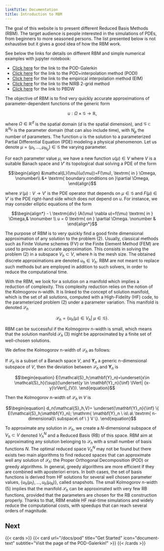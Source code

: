 ```yaml
---
linkTitle: Documentation
title: Introduction to RBM
---
```


The goal of this website is to present different Reduced Basis Methods (RBM).
The target audience is people interested in the simulations of PDEs, from beginners to more seasoned persons. The list presented below is not exhaustive but it gives a good idea of how the RBM work.

See below the links for details on different RBM and simple numerical examples with jupyter notebook:

- [Click here](/docs/pod) for the link to the POD-Galerkin
- [Click here](/docs/podi) for the link to the POD+interpolation method (PODI)
- [Click here](/docs/eim) for the link to the empirical interpolation method (EIM)
- [Click here](/docs/nirb-2grid) for the link to the NIRB 2-grid method
- [Click here](/docs/pbdw) for the link to PBDW


The objective of RBM is to find very quickly accurate approximations of parameter-dependent functions of the generic form

$$\begin{equation}
  u:\Omega \times \mathcal{G} \to \mathbb{R},
\end{equation}$$

where $\Omega \in \mathbb{R}^d$ is the spatial domain ($d$ is the spatial dimension), and $\mathcal{G}\subset \mathbb{R}^{N_p}$ is the parameter domain (that can also include time), with $N_p$ the number of parameters. The function $u$ is the solution to a parameterized Partial Differential Equation (PDE) modeling a physical phenomenon. Let us denote $\mu=(\mu_1,\dots,\mu_{N_p}) \in \mathcal{G}$ the varying parameter.

 For each parameter value $\mu$, we have a new function $u(\mu) \in V$ where $V$ is a suitable Banach space and $V'$ its topological dual solving a PDE of the form

$$\begin{align}
  &\mathcal{L}(\mu)(u(\mu))=F(\mu), \textrm{ in } \Omega, \nonumber\\
  &+ \textrm{ boundary conditions on }\partial \Omega,
\end{align}$$

where $\mathcal{L}(\mu):V \to V'$ is the PDE operator that depends on $\mu \in \mathcal{G}$ and $F(\mu) \in V'$ is the PDE right-hand side which does not depend on $u$. For instance, we may consider elliptic equations of the form

$$\begin{align*}
     - \ \textrm{div} (A(\mu) \nabla u)=f(\mu) \textrm{ in } \Omega,& \nonumber \\
     u = 0 \textrm{ on } \partial \Omega. \nonumber &
\end{align*}$$

The purpose of RBM is to very quickly find a good finite dimensional approximation of any solution to the problem (2). Usually, classical methods such as Finite Volume schemes (FV) or the Finite Element Method (FEM) are used to provide an accurate approximation. This consists in solving the problem (2) in a subspace $V_h \subset V$, where $h$ is the mesh size. The obtained discrete approximations are denoted $u_h \in V_h$. RBM are not meant to replace such methods but are employed in addition to such solvers, in order to reduce the computational time.

With the RBM, we look for a solution on a manifold which implies a reduction of complexity. This complexity reduction relies on the notion of the Kolmogorov n-width. It is linked to the concept of solution manifold, which is the set of all solutions, computed with a High-Fidelity (HF) code, to the parameterized problem (2) under a parameter variation. This manifold is denoted $\mathcal{S}_h$

$$\begin{equation}
  \mathcal{S}_h=\{u_h(\mu)\in V_h| \ \mu \in \mathcal{G}\}.
\end{equation}$$

RBM can be successful if the Kolmogorov n-width is small, which means that the solution manifold  $\mathcal{S}_h$ (3) might be approximated by a finite set of well-chosen solutions.

We define the Kolmogorov n-width of $\mathcal{S}_h$ as follows:

If $\mathcal{S}_h$ is a subset of a Banach space $V$, and $\mathbf{Y}_n$ a generic n-dimensional subspace of $V$, then the deviation between $\mathcal{S}_h$ and $\mathbf{Y}_n$ is

$$\begin{equation}
    E(\mathcal{S}_h;\mathbf{Y}_n)=\underset{x\in \mathcal{S}_h}{\sup}(\underset{y \in \mathbf{Y}_n}{\inf} \lVert| {x-y}\rVert|_{V}).
\end{equation}$$

Then the Kolmogorov n-width of $\mathcal{S}_h$ in $V$ is 

$$\begin{equation}
  d_n(\mathcal{S}_h,V)= \underset{\mathbf{Y}_n}{\inf} \{ E(\mathcal{S}_h;\mathbf{Y}_n); \mathrm{ \mathbf{Y}_n \ is\ a\ \textrm{ n-dimensional}\ subspace\ of \  } V \}.
\end{equation}$$

To approximate any solution in $\mathcal{S}_h$, we create a $N$-dimensional subspace of $V_h \subset V$ denoted $V_h^N$ and a Reduced Basis (RB) of this space. RBM aim at approximating any solution belonging to $\mathcal{S}_h$ with a small number of basis functions $N$. The optimal reduced space $V_h^N$ may not be found but there exists two main algorithms to find reduced spaces that can approximate well any solution of $\mathcal{S}_h$: the Proper Orthogonal Decomposition (POD) or greedy algorithms. In general, greedy algorithms are more efficient if they are combined with aposteriori errors. In both cases, the set of basis functions is derived from HF solutions for several well chosen parameter values, $\{u_h(\mu_1),\dots,u_h(\mu_N)\}$, called snapshots. 
The small Kolmogorov n-width (5) implies that the manifold $\mathcal{S}_h$ can be approximated with very few RB functions, provided that the parameters are chosen for the RB construction properly. Thanks to that, RBM enable HF real-time simulations and widely reduce the computational costs, with speedups that can reach several orders of magnitude.


<!--more-->


## Next

{{< cards >}}
  {{< card url="/docs/pod" title="Get Started" icon="document-text" subtitle="Visit the page of the POD-Galerkin!" >}}
{{< /cards >}}
